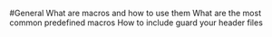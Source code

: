 #General
What are macros and how to use them
What are the most common predefined macros
How to include guard your header files
